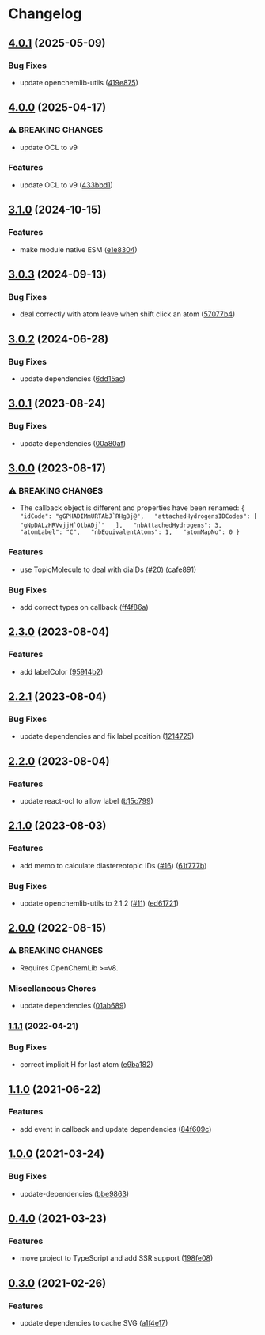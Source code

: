 # Changelog

## [4.0.1](https://github.com/zakodium-oss/react-ocl-nmr/compare/v4.0.0...v4.0.1) (2025-05-09)


### Bug Fixes

* update openchemlib-utils ([419e875](https://github.com/zakodium-oss/react-ocl-nmr/commit/419e87522053321654a1e6a5bcd7f7138551e060))

## [4.0.0](https://github.com/zakodium-oss/react-ocl-nmr/compare/v3.1.0...v4.0.0) (2025-04-17)


### ⚠ BREAKING CHANGES

* update OCL to v9

### Features

* update OCL to v9 ([433bbd1](https://github.com/zakodium-oss/react-ocl-nmr/commit/433bbd1b339e0036d221c9f4e7ac4196dc0d655a))

## [3.1.0](https://github.com/zakodium-oss/react-ocl-nmr/compare/v3.0.3...v3.1.0) (2024-10-15)


### Features

* make module native ESM ([e1e8304](https://github.com/zakodium-oss/react-ocl-nmr/commit/e1e8304fdcb8b696e60575ac0ae8d1b5dd2feb1e))

## [3.0.3](https://github.com/zakodium-oss/react-ocl-nmr/compare/v3.0.2...v3.0.3) (2024-09-13)


### Bug Fixes

* deal correctly with atom leave when shift click an atom ([57077b4](https://github.com/zakodium-oss/react-ocl-nmr/commit/57077b4583cfd61f94fa1375c49358116baa762b))

## [3.0.2](https://github.com/zakodium-oss/react-ocl-nmr/compare/v3.0.1...v3.0.2) (2024-06-28)


### Bug Fixes

* update dependencies ([6dd15ac](https://github.com/zakodium-oss/react-ocl-nmr/commit/6dd15acad3bb244d4e68884b2673e1e61f1fdcda))

## [3.0.1](https://github.com/zakodium-oss/react-ocl-nmr/compare/v3.0.0...v3.0.1) (2023-08-24)


### Bug Fixes

* update dependencies ([00a80af](https://github.com/zakodium-oss/react-ocl-nmr/commit/00a80afc9c4278203d32ae5f3010f3a093bc8c3e))

## [3.0.0](https://github.com/zakodium-oss/react-ocl-nmr/compare/v2.3.0...v3.0.0) (2023-08-17)


### ⚠ BREAKING CHANGES

* The callback object is different and properties have been renamed: ``` {   "idCode": "gGPHADIMmURTAbJ`RHgBj@",   "attachedHydrogensIDCodes": [     "gNpDALzHRVvjjH`OtbADj`"   ],   "nbAttachedHydrogens": 3,   "atomLabel": "C",   "nbEquivalentAtoms": 1,   "atomMapNo": 0 } ```

### Features

* use TopicMolecule to deal with diaIDs ([#20](https://github.com/zakodium-oss/react-ocl-nmr/issues/20)) ([cafe891](https://github.com/zakodium-oss/react-ocl-nmr/commit/cafe89116627b622d101853616322f20db059565))


### Bug Fixes

* add correct types on callback ([ff4f86a](https://github.com/zakodium-oss/react-ocl-nmr/commit/ff4f86a226a8f860f061a657a6e6af340695e5fc))

## [2.3.0](https://github.com/zakodium-oss/react-ocl-nmr/compare/v2.2.1...v2.3.0) (2023-08-04)


### Features

* add labelColor ([95914b2](https://github.com/zakodium-oss/react-ocl-nmr/commit/95914b2231e35b83c03d2b748d8f5888f91eeee0))

## [2.2.1](https://github.com/zakodium-oss/react-ocl-nmr/compare/v2.2.0...v2.2.1) (2023-08-04)


### Bug Fixes

* update dependencies and fix label position ([1214725](https://github.com/zakodium-oss/react-ocl-nmr/commit/1214725fafe991551186c273508961f77016ba2e))

## [2.2.0](https://github.com/zakodium-oss/react-ocl-nmr/compare/v2.1.0...v2.2.0) (2023-08-04)


### Features

* update react-ocl to allow label ([b15c799](https://github.com/zakodium-oss/react-ocl-nmr/commit/b15c799baff2709b396c4d55f23af619cae3315c))

## [2.1.0](https://github.com/zakodium-oss/react-ocl-nmr/compare/v2.0.0...v2.1.0) (2023-08-03)


### Features

* add memo to calculate diastereotopic IDs ([#16](https://github.com/zakodium-oss/react-ocl-nmr/issues/16)) ([61f777b](https://github.com/zakodium-oss/react-ocl-nmr/commit/61f777bbe9770a1f59ac9e356a9cb7d3ff2fbade))


### Bug Fixes

* update openchemlib-utils to 2.1.2 ([#11](https://github.com/zakodium-oss/react-ocl-nmr/issues/11)) ([ed61721](https://github.com/zakodium-oss/react-ocl-nmr/commit/ed61721429b36b11d209cf87b862cdbeb9cf852d))

## [2.0.0](https://github.com/zakodium/react-ocl-nmr/compare/v1.1.1...v2.0.0) (2022-08-15)


### ⚠ BREAKING CHANGES

* Requires OpenChemLib >=v8.

### Miscellaneous Chores

* update dependencies ([01ab689](https://github.com/zakodium/react-ocl-nmr/commit/01ab6899abf535307888fb3fec9c16cb44af6c87))

### [1.1.1](https://www.github.com/zakodium/react-ocl-nmr/compare/v1.1.0...v1.1.1) (2022-04-21)


### Bug Fixes

* correct implicit H for last atom ([e9ba182](https://www.github.com/zakodium/react-ocl-nmr/commit/e9ba182031281f156fb0e9be24b6f4076ab038dd))

## [1.1.0](https://www.github.com/zakodium/react-ocl-nmr/compare/v1.0.0...v1.1.0) (2021-06-22)


### Features

* add event in callback and update dependencies ([84f609c](https://www.github.com/zakodium/react-ocl-nmr/commit/84f609c5c07a9c42dd148e184fb82e19b5c4f8c8))

## [1.0.0](https://www.github.com/zakodium/react-ocl-nmr/compare/v0.4.0...v1.0.0) (2021-03-24)


### Bug Fixes

* update-dependencies ([bbe9863](https://www.github.com/zakodium/react-ocl-nmr/commit/bbe9863b4009c9ac73cd25d5e687d92321c9cc8e))

## [0.4.0](https://www.github.com/zakodium/react-ocl-nmr/compare/v0.3.0...v0.4.0) (2021-03-23)


### Features

* move project to TypeScript and add SSR support ([198fe08](https://www.github.com/zakodium/react-ocl-nmr/commit/198fe08a72c72f4e0c34be9fcb8b584b3a049089))

## [0.3.0](https://www.github.com/zakodium/react-ocl-nmr/compare/v0.2.2...v0.3.0) (2021-02-26)


### Features

* update dependencies to cache SVG ([a1f4e17](https://www.github.com/zakodium/react-ocl-nmr/commit/a1f4e17d92f6a89915b4bad5a148372de1683a96))
